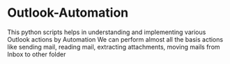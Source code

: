 # Outlook-Automation
This python scripts helps in understanding and implementing various Outlook actions by Automation
We can perform almost all the basis actions like sending mail, reading mail, extracting attachments,
moving mails from Inbox to other folder
